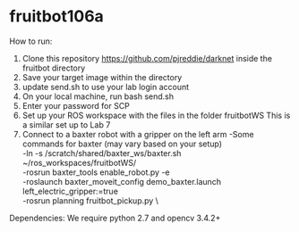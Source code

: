 # fruitbot106a

How to run:

1) Clone this repository https://github.com/pjreddie/darknet inside the fruitbot directory
2) Save your target image within the directory
3) update send.sh to use your lab login account
4) On your local machine, run bash send.sh
5) Enter your password for SCP
6) Set up your ROS workspace with the files in the folder fruitbotWS 
    This is a similar set up to Lab 7
7) Connect to a baxter robot with a gripper on the left arm
    -Some commands for baxter (may vary based on your setup)   \
    -ln -s /scratch/shared/baxter_ws/baxter.sh ~/ros_workspaces/fruitbotWS/   \
    -rosrun baxter_tools enable_robot.py -e   \
    -roslaunch baxter_moveit_config demo_baxter.launch left_electric_gripper:=true  \
    -rosrun planning fruitbot_pickup.py  \
    
Dependencies: We require python 2.7 and opencv 3.4.2+

